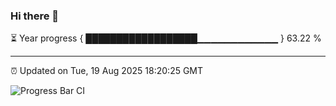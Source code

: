 ### Hi there 👋

⏳ Year progress { ██████████████████▁▁▁▁▁▁▁▁▁▁▁▁ } 63.22 %

---

⏰ Updated on Tue, 19 Aug 2025 18:20:25 GMT

![Progress Bar CI](https://github.com/liununu/liununu/workflows/Progress%20Bar%20CI/badge.svg)
